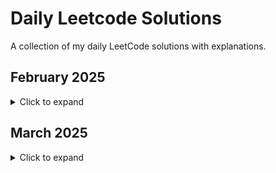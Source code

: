 # Daily Leetcode Solutions

A collection of my daily LeetCode solutions with explanations.

## February 2025
<details>
<summary>Click to expand</summary>

Total Problems: 19
</br>Easy: 1
</br>Medium: 16
</br>Hard: 2

| Date | Problem | Difficulty | Solution Link |
|------|---------|------------|---------------|
| 2025-02-10 | [3174. Clear Digits](https://leetcode.com/problems/clear-digits/) | Easy | [Solution](./3174-ClearDigits.java) |
| 2025-02-11 | [1910. Remove All Occurrences of a Substring](https://leetcode.com/problems/remove-all-occurrences-of-a-substring/) | Medium | [Solution](./1910-removeOccurrences.java) |
| 2025-02-12 | [2342. Max Sum of a Pair With Equal Sum of Digits](https://leetcode.com/problems/max-sum-of-a-pair-with-equal-sum-of-digits/) | Medium | [Solution](./2342-maximumSumPair.java) |
| 2025-02-13 | [3066. Minimum Operations to Exceed Threshold Value II](https://leetcode.com/problems/minimum-operations-to-exceed-threshold-value-ii/) | Medium | [Solution](./3066-minOperations.java) |
| 2025-02-14 | [1352. Product of the Last K Numbers](https://leetcode.com/problems/product-of-the-last-k-numbers/) | Medium | [Solution](./1352-ProductOfNumbers.java) |
| 2025-02-15 | [2698. Find the Punishment Number of an Integer](https://leetcode.com/problems/find-the-punishment-number-of-an-integer/) | Medium | [Solution](./1352-ProductOfNumbers.java) |
| 2025-02-16 | [1718. Construct the Lexicographically Largest Valid Sequence](https://leetcode.com/problems/construct-the-lexicographically-largest-valid-sequence/) | Medium | [Solution](./1718-constructDistancedSequence.java) |
| 2025-02-17 | [1079. Letter Tile Possibilities](https://leetcode.com/problems/letter-tile-possibilities/) | Medium | [Solution](./1079-numTilePossibilities.java) |
| 2025-02-18 | [2375. Construct Smallest Number From DI String](https://leetcode.com/problems/construct-smallest-number-from-di-string/) | Medium | [Solution](./2375-smallestNumber.java) |
| 2025-02-19 | [1415. The k-th Lexicographical String of All Happy Strings of Length n](https://leetcode.com/problems/the-k-th-lexicographical-string-of-all-happy-strings-of-length-n/) | Medium | [Solution](./1415-getHappyString.java) |
| 2025-02-20 | [1980. Find Unique Binary String](https://leetcode.com/problems/the-k-th-lexicographical-string-of-all-happy-strings-of-length-n/) | Medium | [Solution](./1980-findDifferentBinaryString.java) |
| 2025-02-21 | [1261. Find Elements in a Contaminated Binary Tree](https://leetcode.com/problems/find-elements-in-a-contaminated-binary-tree/) | Medium | [Solution](./1261-FindElements.java) |
| 2025-02-22 | [1028. Recover a Tree From Preorder Traversal](https://leetcode.com/problems/recover-a-tree-from-preorder-traversal/) | Hard | [Solution](./1028-recoverFromPreorder.java) |
| 2025-02-23 | [889. Construct Binary Tree from Preorder and Postorder Traversal](https://leetcode.com/problems/construct-binary-tree-from-preorder-and-postorder-traversal/) | Medium | [Solution](./889-constructTree.java) |
| 2025-02-24 | [2467. Most Profitable Path in a Tree](https://leetcode.com/problems/most-profitable-path-in-a-tree/) | Medium | [Solution](./889-constructTree.java) |
| 2025-02-25 | [1524. Number of Sub-arrays With Odd Sum](https://leetcode.com/problems/number-of-sub-arrays-with-odd-sum/) | Medium | [Solution](./1524-numOfSubarrays.java) |
| 2025-02-26 | [1749. Maximum Absolute Sum of Any Subarray](https://leetcode.com/problems/maximum-absolute-sum-of-any-subarray/) | Medium | [Solution](./1749-maxAbsoluteSum.java) |
| 2025-02-27 | [873. Length of Longest Fibonacci Subsequence](https://leetcode.com/problems/length-of-longest-fibonacci-subsequence/) | Medium | [Solution](./873-lenLongestFibSubseq.java) |
| 2025-02-28 | [1092. Shortest Common Supersequence ](https://leetcode.com/problems/shortest-common-supersequence/) | Hard | [Solution](./1092-shortestCommonSupersequence.java) |

</details>

## March 2025
<details>
<summary>Click to expand</summary>

| Date | Problem | Difficulty | Solution Link |
|------|---------|------------|---------------|
| 2025-03-01 | [2460. Apply Operations to an Array](https://leetcode.com/problems/apply-operations-to-an-array/) | Easy | [Solution](./March/2460-applyOperations.java) |
| 2025-03-02 | [2570. Merge Two 2D Arrays by Summing Values](https://leetcode.com/problems/merge-two-2d-arrays-by-summing-values/) | Easy | [Solution](./March/2570-mergeArrays.java) |
| 2025-03-03 | [2161. Partition Array According to Given Pivot](https://leetcode.com/problems/partition-array-according-to-given-pivot/) | Medium | [Solution](./March/2161-pivotArray.java) |
| 2025-03-04 | [1780. Check if Number is a Sum of Powers of Three](https://leetcode.com/problems/partition-array-according-to-given-pivot/) | Medium | [Solution](./March/1780-checkPowersOfThree.java) |
| 2025-03-05 | [2579. Count Total Number of Colored Cells](https://leetcode.com/problems/count-total-number-of-colored-cells/) | Medium | [Solution](./March/2579-coloredCells.java) |
| 2025-03-06 | [2965. Find Missing and Repeated Values](https://leetcode.com/problems/find-missing-and-repeated-values/) | Easy | [Solution](./March/2965-findMissingAndRepeatedValues.java) |

</details>